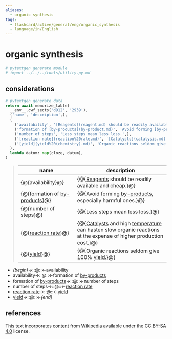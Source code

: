 ```yaml
---
aliases:
  - organic synthesis
tags:
  - flashcard/active/general/eng/organic_synthesis
  - language/in/English
---
```


# organic synthesis

```Python
# pytextgen generate module
# import ../../../tools/utility.py.md
```

## considerations

```Python
# pytextgen generate data
return await memorize_table(
  __env__.cwf_sects('d912', '2939'),
  ('name', 'description',),
  (
    ('availability', '[Reagents](reagent.md) should be readily available and cheap.',),
    ('formation of [by-products](by-product.md)', 'Avoid forming [by-products](by-product.md), especially harmful ones.',),
    ('number of steps', 'Less steps mean less loss.',),
    ('[reaction rate](reaction%20rate.md)', '[Catalysts](catalysis.md) and high [temperature](temperature.md) can hasten slow organic reactions at the expense of higher production cost.',),
    ('[yield](yield%20(chemistry).md)', 'Organic reactions seldom give 100% [yield](yield%20(chemistry).md).',),
  ),
  lambda datum: map(cloze, datum),
)
```

<!--pytextgen generate section="d912"--><!-- The following content is generated at 2023-04-07T09:29:00.994807+08:00. Any edits will be overridden! -->

> | name | description |
> |-|-|
> | {@{availability}@} | {@{[Reagents](reagent.md) should be readily available and cheap.}@} |
> | {@{formation of [by-products](by-product.md)}@} | {@{Avoid forming [by-products](by-product.md), especially harmful ones.}@} |
> | {@{number of steps}@} | {@{Less steps mean less loss.}@} |
> | {@{[reaction rate](reaction%20rate.md)}@} | {@{[Catalysts](catalysis.md) and high [temperature](temperature.md) can hasten slow organic reactions at the expense of higher production cost.}@} |
> | {@{[yield](yield%20(chemistry).md)}@} | {@{Organic reactions seldom give 100% [yield](yield%20(chemistry).md).}@} |

<!--/pytextgen-->

<!--pytextgen generate section="2939"--><!-- The following content is generated at 2024-01-04T20:17:52.393394+08:00. Any edits will be overridden! -->

- _(begin)_→::@::←availability
- availability→::@::←formation of [by-products](by-product.md)
- formation of [by-products](by-product.md)→::@::←number of steps
- number of steps→::@::←[reaction rate](reaction%20rate.md)
- [reaction rate](reaction%20rate.md)→::@::←[yield](yield%20(chemistry).md)
- [yield](yield%20(chemistry).md)→::@::←_(end)_

<!--/pytextgen-->

## references

This text incorporates [content](https://en.wikipedia.org/wiki/organic_synthesis) from [Wikipedia](Wikipedia.md) available under the [CC BY-SA 4.0](https://creativecommons.org/licenses/by-sa/4.0/) license.
